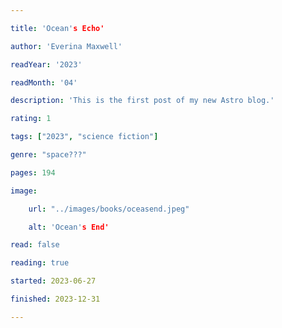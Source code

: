 ```yaml
---

title: 'Ocean's Echo'

author: 'Everina Maxwell'

readYear: '2023'

readMonth: '04'

description: 'This is the first post of my new Astro blog.'

rating: 1

tags: ["2023", "science fiction"]

genre: "space???"

pages: 194

image:

    url: "../images/books/oceasend.jpeg"

    alt: 'Ocean's End'

read: false

reading: true

started: 2023-06-27

finished: 2023-12-31

---
```

